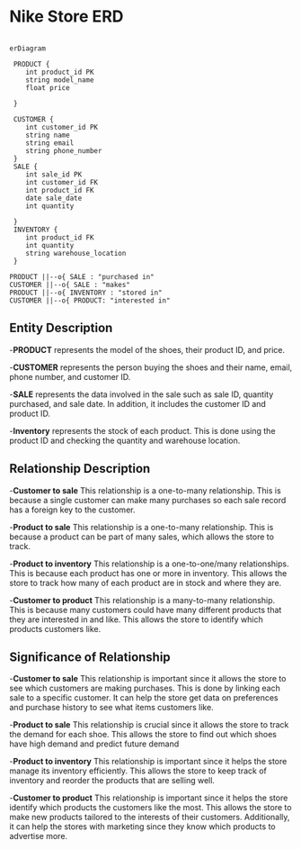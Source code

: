 # Nike Store ERD 

```mermaid

erDiagram

 PRODUCT {
    int product_id PK
    string model_name
    float price 

 }
 
 CUSTOMER {
    int customer_id PK
    string name 
    string email 
    string phone_number
 }
 SALE {
    int sale_id PK 
    int customer_id FK
    int product_id FK 
    date sale_date
    int quantity 

 }
 INVENTORY {
    int product_id FK 
    int quantity
    string warehouse_location
 }

PRODUCT ||--o{ SALE : "purchased in"
CUSTOMER ||--o{ SALE : "makes"
PRODUCT ||--o{ INVENTORY : "stored in"
CUSTOMER ||--o{ PRODUCT: "interested in"

```
## Entity Description 
-**PRODUCT** represents the model of the shoes, their product ID, and price. 

-**CUSTOMER** represents the person buying the shoes and their name, email, phone number, and customer ID. 

-**SALE** represents the data involved in the sale such as sale ID, quantity purchased, and sale date. In addition, it includes the customer ID and product ID.

-**Inventory** represents the stock of each product. This is done using the product ID and checking the quantity and warehouse location. 

## Relationship Description 
-**Customer to sale** This relationship is a one-to-many relationship. This is because a single customer can make many purchases so each sale record has a foreign key to the customer.

-**Product to sale** This relationship is a one-to-many relationship. This is because a product can be part of many sales, which allows the store to track.

-**Product to inventory** This relationship is a one-to-one/many relationships. This is because each product has one or more in inventory. This allows the store to track how many of each product are in stock and where they are. 

-**Customer to product** This relationship is a many-to-many relationship. This is because many customers could have many different products that they are interested in and like. This allows the store to identify which products customers like.

## Significance of Relationship

-**Customer to sale** This relationship is important since it allows the store to see which customers are making purchases. This is done by linking each sale to a specific customer. It can help the store get data on preferences and purchase history to see what items customers like. 

-**Product to sale** This relationship is crucial since it allows the store to track the demand for each shoe. This allows the store to find out which shoes have high demand and predict future demand

-**Product to inventory** This relationship is important since it helps the store manage its inventory efficiently. This allows the store to keep track of inventory and reorder the products that are selling well. 

-**Customer to product** This relationship is important since it helps the store identify which products the customers like the most. This allows the store to make new products tailored to the interests of their customers. Additionally, it can help the stores with marketing since they know which products to advertise more.
